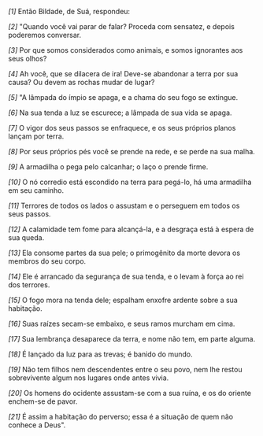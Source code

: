 *[1]* Então Bildade, de Suá, respondeu:

*[2]* "Quando você vai parar de falar? Proceda com sensatez, e depois poderemos conversar.

*[3]* Por que somos considerados como animais, e somos ignorantes aos seus olhos?

*[4]* Ah você, que se dilacera de ira! Deve-se abandonar a terra por sua causa? Ou devem as rochas mudar de lugar?

*[5]* "A lâmpada do ímpio se apaga, e a chama do seu fogo se extingue.

*[6]* Na sua tenda a luz se escurece; a lâmpada de sua vida se apaga.

*[7]* O vigor dos seus passos se enfraquece, e os seus próprios planos lançam por terra.

*[8]* Por seus próprios pés você se prende na rede, e se perde na sua malha.

*[9]* A armadilha o pega pelo calcanhar; o laço o prende firme.

*[10]* O nó corredio está escondido na terra para pegá-lo, há uma armadilha em seu caminho.

*[11]* Terrores de todos os lados o assustam e o perseguem em todos os seus passos.

*[12]* A calamidade tem fome para alcançá-la, e a desgraça está à espera de sua queda.

*[13]* Ela consome partes da sua pele; o primogênito da morte devora os membros do seu corpo.

*[14]* Ele é arrancado da segurança de sua tenda, e o levam à força ao rei dos terrores.

*[15]* O fogo mora na tenda dele; espalham enxofre ardente sobre a sua habitação.

*[16]* Suas raízes secam-se embaixo, e seus ramos murcham em cima.

*[17]* Sua lembrança desaparece da terra, e nome não tem, em parte alguma.

*[18]* É lançado da luz para as trevas; é banido do mundo.

*[19]* Não tem filhos nem descendentes entre o seu povo, nem lhe restou sobrevivente algum nos lugares onde antes vivia.

*[20]* Os homens do ocidente assustam-se com a sua ruína, e os do oriente enchem-se de pavor.

*[21]* É assim a habitação do perverso; essa é a situação de quem não conhece a Deus".

